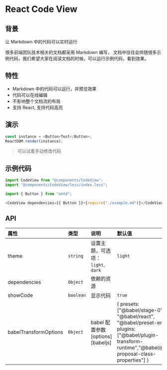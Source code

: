 # React Code View

## 背景

让 Markdown 中的代码可以实时运行

很多前端团队技术相关的文档都采用 Markdown 编写， 文档中往往会伴随很多示例代码，我们希望大家在阅读文档的时候，可以运行示例代码，看到效果。

## 特性

- Markdown 中的代码可以运行，并预览效果
- 代码可以在线编辑
- 不影响整个文档流的布局
- 支持 React, 支持代码高亮

## 演示

<!--start-code-->

```js
const instance = <Button>Test</Button>;
ReactDOM.render(instance);
```

<!--end-code-->

> 可以试着手动修改代码

## 示例代码

```js
import CodeView from "@components/CodeView";
import "@components/CodeView/less/index.less";

import { Button } from "antd";

<CodeView dependencies={{ Button }}>{require("./example.md")}</CodeView>;
```

## API

| 属性                  | 类型      | 说明                               | 默认值                                                                                                                                                       |
| :-------------------- | :-------- | :--------------------------------- | :----------------------------------------------------------------------------------------------------------------------------------------------------------- |
| theme                 | `string`  | 设置主题，可选项： `light`, `dark` | `light`                                                                                                                                                      |
| dependencies          | `Object`  | 依赖的资源                         |                                                                                                                                                              |
| showCode              | `boolean` | 显示代码                           | `true`                                                                                                                                                       |
| babelTransformOptions | `Object`  | babel 配置参数 [options][babeljs]  | { presets: ["@babel/stage-0", "@babel/react", "@babel/preset-env"], plugins: ["@babel/plugin-transform-runtime","@babel/plugin-proposal-class-properties"] } |
